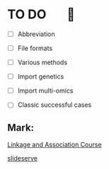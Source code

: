 # TO DO ​ ​ ​ ​ ​ ​ :triangular_flag_on_post:

- [ ] Abbreviation
- [ ] File formats
- [ ] Various methods
- [ ] Import genetics
- [ ] Import multi-omics
- [ ] Classic successful cases




## Mark:

[Linkage and Association Course](https://genepi.qimr.edu.au/staff/davidD/Course/)

[slideserve](https://www.slideserve.com/)

